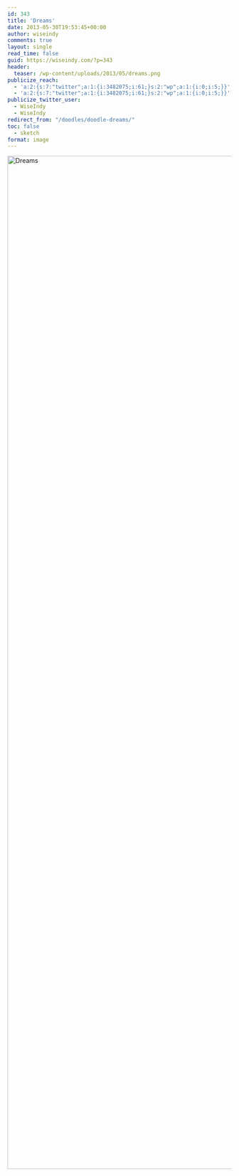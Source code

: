 ```yaml
---
id: 343
title: 'Dreams'
date: 2013-05-30T19:53:45+00:00
author: wiseindy
comments: true
layout: single
read_time: false
guid: https://wiseindy.com/?p=343
header:
  teaser: /wp-content/uploads/2013/05/dreams.png
publicize_reach:
  - 'a:2:{s:7:"twitter";a:1:{i:3482075;i:61;}s:2:"wp";a:1:{i:0;i:5;}}'
  - 'a:2:{s:7:"twitter";a:1:{i:3482075;i:61;}s:2:"wp";a:1:{i:0;i:5;}}'
publicize_twitter_user:
  - WiseIndy
  - WiseIndy
redirect_from: "/doodles/doodle-dreams/"
toc: false
  - sketch
format: image
---
```

<img class="alignnone size-full wp-image-193" alt="Dreams" src="https://wiseindy.com/wp-content/uploads/2013/05/dreams.png" width="960" height="2280" />